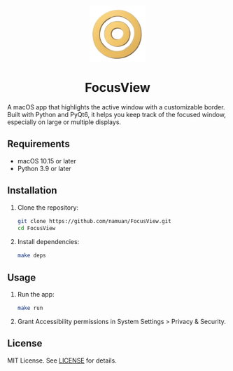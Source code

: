 <p align="center">
  <img src="https://github.com/namuan/FocusView/raw/main/assets/icon.png" width="128px"/>
</p>
<h1 align="center">FocusView</h1>

A macOS app that highlights the active window with a customizable border. Built with Python and PyQt6, it helps you keep track of the focused window, especially on large or multiple displays.

## Requirements
- macOS 10.15 or later
- Python 3.9 or later

## Installation
1. Clone the repository:
   ```bash
   git clone https://github.com/namuan/FocusView.git
   cd FocusView
   ```
2. Install dependencies:

    ```bash
    make deps
    ```

## Usage

1. Run the app:

   ```bash
   make run
   ```
2. Grant Accessibility permissions in System Settings > Privacy & Security.

## License

MIT License. See [LICENSE](LICENSE) for details.
